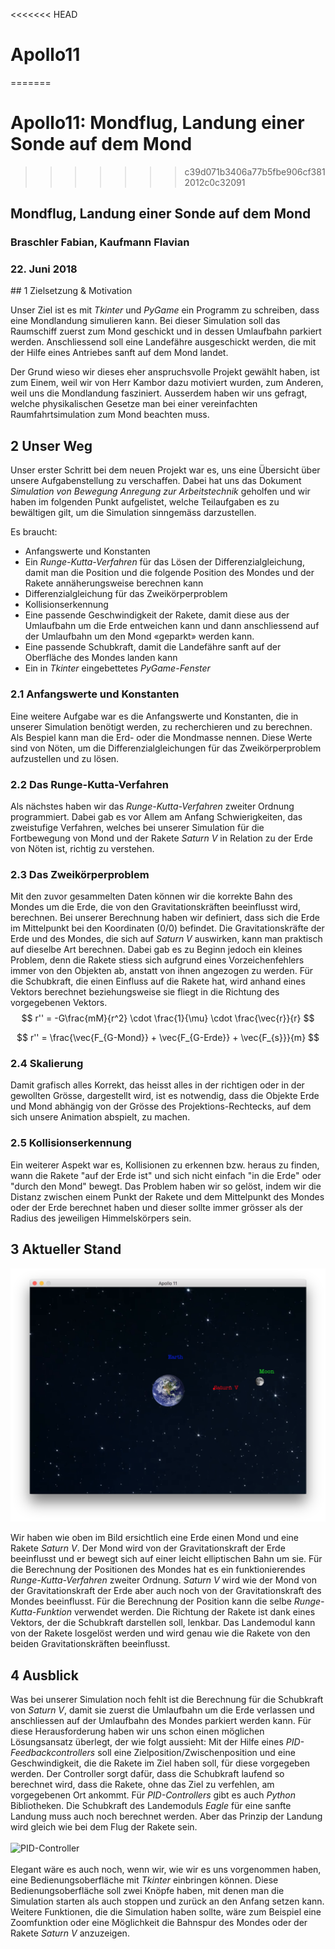 <<<<<<< HEAD











# Apollo11
=======
# Apollo11: Mondflug, Landung einer Sonde auf dem Mond
>>>>>>> c39d071b3406a77b5fbe906cf3812012c0c32091

## Mondflug, Landung einer Sonde auf dem Mond

### Braschler Fabian, Kaufmann Flavian

### 22. Juni 2018
<div style="page-break-after: always;"></div>
## 1 Zielsetzung & Motivation

Unser Ziel ist es mit *Tkinter* und *PyGame* ein Programm zu schreiben, dass eine Mondlandung simulieren kann. Bei dieser Simulation soll das Raumschiff zuerst zum Mond geschickt und in dessen Umlaufbahn parkiert werden. Anschliessend soll eine Landefähre ausgeschickt werden, die mit der Hilfe eines Antriebes sanft auf dem Mond landet.  

Der Grund wieso wir dieses eher anspruchsvolle Projekt gewählt haben, ist zum Einem, weil wir von Herr Kambor dazu motiviert wurden, zum Anderen, weil uns die Mondlandung fasziniert. Ausserdem haben wir uns gefragt, welche physikalischen Gesetze man bei einer vereinfachten Raumfahrtsimulation zum Mond beachten muss.


## 2 Unser Weg

Unser erster Schritt bei dem neuen Projekt war es, uns eine Übersicht über unsere Aufgabenstellung zu verschaffen. Dabei hat uns das Dokument *Simulation von Bewegung Anregung zur Arbeitstechnik* geholfen und wir haben im folgenden Punkt aufgelistet, welche Teilaufgaben es zu bewältigen gilt, um die Simulation sinngemäss darzustellen.

Es braucht:

* Anfangswerte und Konstanten
* Ein *Runge-Kutta-Verfahren* für das Lösen der Differenzialgleichung, damit man die Position und die folgende Position des Mondes und der Rakete annäherungsweise berechnen kann
* Differenzialgleichung für das Zweikörperproblem
* Kollisionserkennung
* Eine passende Geschwindigkeit der Rakete, damit diese aus der Umlaufbahn um die Erde entweichen kann und dann anschliessend auf der Umlaufbahn um den Mond «geparkt» werden kann.
* Eine passende Schubkraft, damit die Landefähre sanft auf der Oberfläche des Mondes landen kann
* Ein in *Tkinter* eingebettetes *PyGame-Fenster*

### 2.1 Anfangswerte und Konstanten
Eine weitere Aufgabe war es die Anfangswerte und Konstanten, die in unserer Simulation benötigt werden, zu recherchieren und zu berechnen. Als Bespiel kann man die Erd- oder die Mondmasse nennen. Diese Werte sind von Nöten, um die Differenzialgleichungen für das Zweikörperproblem aufzustellen und zu lösen.

### 2.2 Das Runge-Kutta-Verfahren
Als nächstes haben wir das *Runge-Kutta-Verfahren* zweiter Ordnung programmiert. Dabei gab es vor Allem am Anfang Schwierigkeiten, das zweistufige Verfahren, welches bei unserer Simulation für die Fortbewegung von Mond und der Rakete *Saturn V* in Relation zu der Erde von Nöten ist, richtig zu verstehen. 

### 2.3 Das Zweikörperproblem
Mit den zuvor gesammelten Daten können wir die korrekte Bahn des Mondes um die Erde, die von den Gravitationskräften beeinflusst wird, berechnen. Bei unserer Berechnung haben wir definiert, dass sich die Erde im Mittelpunkt bei den Koordinaten (0/0) befindet. Die Gravitationskräfte der Erde und des Mondes, die sich auf *Saturn V* auswirken, kann man praktisch auf dieselbe Art berechnen. Dabei gab es zu Beginn jedoch ein kleines Problem, denn die Rakete stiess sich aufgrund eines Vorzeichenfehlers immer von den Objekten ab, anstatt von ihnen angezogen zu werden. Für die Schubkraft, die einen Einfluss auf die Rakete hat, wird anhand eines Vektors berechnet beziehungsweise sie fliegt in die Richtung des vorgegebenen Vektors. 
$$
r'' = -G\frac{mM}{r^2} \cdot \frac{1}{\mu} \cdot \frac{\vec{r}}{r}
$$

$$
r'' = \frac{\vec{F_{G-Mond}} + \vec{F_{G-Erde}} + \vec{F_{s}}}{m}
$$


### 2.4 Skalierung 
Damit grafisch alles Korrekt, das heisst alles in der richtigen oder in der gewollten Grösse, dargestellt wird, ist es notwendig, dass die Objekte Erde und Mond abhängig von der Grösse des Projektions-Rechtecks, auf dem sich unsere Animation abspielt, zu machen. 

### 2.5 Kollisionserkennung
Ein weiterer Aspekt war es, Kollisionen zu erkennen bzw. heraus zu finden, wann die Rakete "auf der Erde ist" und sich nicht einfach "in die Erde" oder "durch den Mond" bewegt. Das Problem haben wir so gelöst, indem wir die Distanz zwischen einem Punkt der Rakete und dem Mittelpunkt des Mondes oder der Erde berechnet haben und dieser sollte immer grösser als der Radius des jeweiligen Himmelskörpers sein.

<div style="page-break-after: always;"></div>

## 3 Aktueller Stand
![Screenshot](./Screenshot1.png)

Wir haben wie oben im Bild ersichtlich eine Erde einen Mond und eine Rakete *Saturn V*. Der Mond wird von der Gravitationskraft der Erde beeinflusst und er bewegt sich auf einer leicht elliptischen  Bahn um sie. Für die Berechnung der Positionen des Mondes hat es ein funktionierendes *Runge-Kutta-Verfahren* zweiter Ordnung. *Saturn V* wird wie der Mond von der Gravitationskraft der Erde aber auch noch von der Gravitationskraft des Mondes beeinflusst. Für die Berechnung der Position kann die selbe *Runge-Kutta-Funktion* verwendet werden. Die Richtung der Rakete ist dank eines Vektors, der die Schubkraft darstellen soll, lenkbar. Das Landemodul kann von der Rakete losgelöst werden und wird genau wie die Rakete von den beiden Gravitationskräften beeinflusst. 

<div style="page-break-after: always;"></div>

## 4 Ausblick
Was bei unserer Simulation noch fehlt ist die Berechnung für die Schubkraft von *Saturn V*, damit sie zuerst die Umlaufbahn um die Erde verlassen und anschliessen auf der Umlaufbahn des Mondes parkiert werden kann. Für diese Herausforderung haben wir uns schon einen möglichen Lösungsansatz überlegt, der wie folgt aussieht: Mit der Hilfe eines *PID-Feedbackcontrollers* soll eine Zielposition/Zwischenposition und eine Geschwindigkeit, die die Rakete im Ziel haben soll, für diese vorgegeben werden. Der Controller sorgt dafür, dass die Schubkraft laufend so berechnet wird, dass die Rakete, ohne das Ziel zu verfehlen, am vorgegebenen Ort ankommt. Für *PID-Controllers* gibt es auch *Python* Bibliotheken.
Die Schubkraft des Landemoduls *Eagle* für eine sanfte Landung muss auch noch berechnet werden. Aber das Prinzip der Landung wird gleich wie bei dem Flug der Rakete sein. </br>
</br>
![PID-Controller](https://upload.wikimedia.org/wikipedia/commons/thumb/4/43/PID_en.svg/971px-PID_en.svg.png) </br>
</br>
Elegant wäre es auch noch, wenn wir, wie wir es uns vorgenommen haben, eine Bedienungsoberfläche mit *Tkinter* einbringen können. Diese Bedienungsoberfläche soll zwei Knöpfe haben, mit denen man die Simulation starten als auch stoppen und zurück an den Anfang setzen kann. Weitere Funktionen, die die Simulation haben sollte, wäre zum Beispiel eine Zoomfunktion oder eine Möglichkeit die Bahnspur des Mondes oder der Rakete *Saturn V* anzuzeigen.



